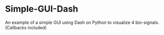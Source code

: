 # Simple-GUI-Dash

An example of a simple GUI using Dash on Python to visualize 4 bio-signals. (Callbacks included)
